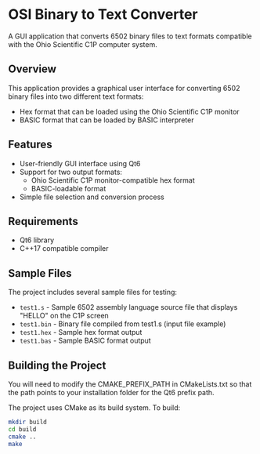 # OSI Binary to Text Converter

A GUI application that converts 6502 binary files to text formats compatible with the Ohio Scientific C1P computer system.

## Overview

This application provides a graphical user interface for converting 6502 binary files into two different text formats:
- Hex format that can be loaded using the Ohio Scientific C1P monitor
- BASIC format that can be loaded by BASIC interpreter

## Features

- User-friendly GUI interface using Qt6
- Support for two output formats:
  - Ohio Scientific C1P monitor-compatible hex format
  - BASIC-loadable format
- Simple file selection and conversion process

## Requirements

- Qt6 library
- C++17 compatible compiler

## Sample Files

The project includes several sample files for testing:

- `test1.s` - Sample 6502 assembly language source file that displays "HELLO" on the C1P screen
- `test1.bin` - Binary file compiled from test1.s (input file example)
- `test1.hex` - Sample hex format output
- `test1.bas` - Sample BASIC format output

## Building the Project

You will need to modify the CMAKE_PREFIX_PATH in CMakeLists.txt so that the path points to your installation folder for the Qt6 prefix path.

The project uses CMake as its build system. To build:

```bash
mkdir build
cd build
cmake ..
make
```
